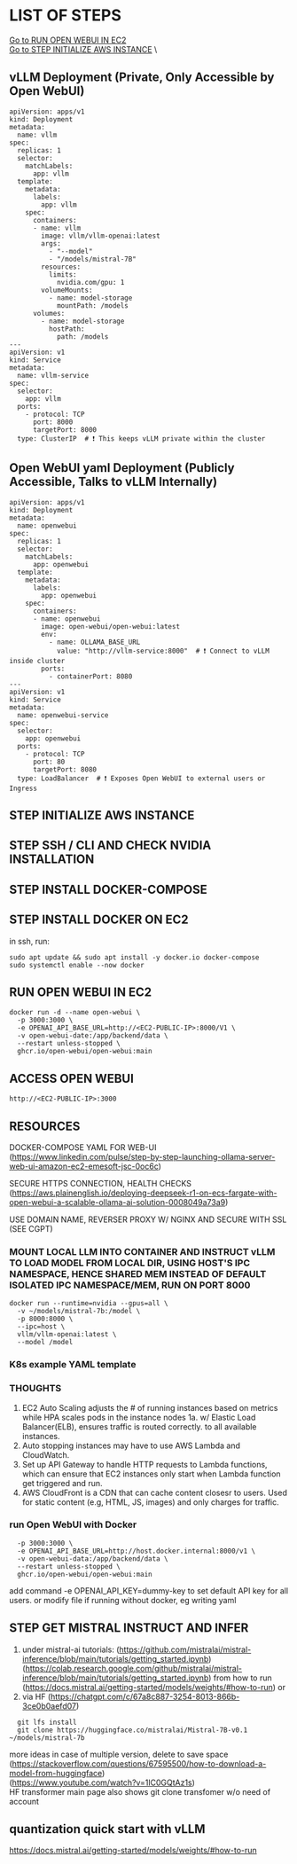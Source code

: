 # LIST OF STEPS
[Go to RUN OPEN WEBUI IN EC2](#run-open-webui-in-ec2) \
[Go to STEP INITIALIZE AWS INSTANCE](#STEP-INITIALIZE-AWS-INSTANCE) \

## vLLM Deployment (Private, Only Accessible by Open WebUI)
```
apiVersion: apps/v1
kind: Deployment
metadata:
  name: vllm
spec:
  replicas: 1
  selector:
    matchLabels:
      app: vllm
  template:
    metadata:
      labels:
        app: vllm
    spec:
      containers:
      - name: vllm
        image: vllm/vllm-openai:latest
        args:
          - "--model"
          - "/models/mistral-7B"
        resources:
          limits:
            nvidia.com/gpu: 1
        volumeMounts:
          - name: model-storage
            mountPath: /models
      volumes:
        - name: model-storage
          hostPath:
            path: /models
---
apiVersion: v1
kind: Service
metadata:
  name: vllm-service
spec:
  selector:
    app: vllm
  ports:
    - protocol: TCP
      port: 8000
      targetPort: 8000
  type: ClusterIP  # ❗ This keeps vLLM private within the cluster

```

## Open WebUI yaml Deployment (Publicly Accessible, Talks to vLLM Internally)
```
apiVersion: apps/v1
kind: Deployment
metadata:
  name: openwebui
spec:
  replicas: 1
  selector:
    matchLabels:
      app: openwebui
  template:
    metadata:
      labels:
        app: openwebui
    spec:
      containers:
      - name: openwebui
        image: open-webui/open-webui:latest
        env:
          - name: OLLAMA_BASE_URL
            value: "http://vllm-service:8000"  # ❗ Connect to vLLM inside cluster
        ports:
          - containerPort: 8080
---
apiVersion: v1
kind: Service
metadata:
  name: openwebui-service
spec:
  selector:
    app: openwebui
  ports:
    - protocol: TCP
      port: 80
      targetPort: 8080
  type: LoadBalancer  # ❗ Exposes Open WebUI to external users or Ingress
```

## STEP INITIALIZE AWS INSTANCE 

## STEP SSH / CLI AND CHECK NVIDIA INSTALLATION

## STEP INSTALL DOCKER-COMPOSE

## STEP INSTALL DOCKER ON EC2
in ssh, run:
```
sudo apt update && sudo apt install -y docker.io docker-compose
sudo systemctl enable --now docker
```

## RUN OPEN WEBUI IN EC2
```
docker run -d --name open-webui \
  -p 3000:3000 \
  -e OPENAI_API_BASE_URL=http://<EC2-PUBLIC-IP>:8000/V1 \
  -v open-webui-date:/app/backend/data \
  --restart unless-stopped \
  ghcr.io/open-webui/open-webui:main
```

## ACCESS OPEN WEBUI
```
http://<EC2-PUBLIC-IP>:3000
```

## RESOURCES
DOCKER-COMPOSE YAML FOR WEB-UI
(https://www.linkedin.com/pulse/step-by-step-launching-ollama-server-web-ui-amazon-ec2-emesoft-jsc-0oc6c)

SECURE HTTPS CONNECTION, HEALTH CHECKS
(https://aws.plainenglish.io/deploying-deepseek-r1-on-ecs-fargate-with-open-webui-a-scalable-ollama-ai-solution-0008049a73a9)

USE DOMAIN NAME, REVERSER PROXY W/ NGINX AND SECURE WITH SSL (SEE CGPT)

### MOUNT LOCAL LLM INTO CONTAINER AND INSTRUCT vLLM TO LOAD MODEL FROM LOCAL DIR, USING HOST'S IPC NAMESPACE, HENCE SHARED MEM INSTEAD OF DEFAULT ISOLATED IPC NAMESPACE/MEM, RUN ON PORT 8000
```
docker run --runtime=nvidia --gpus=all \
  -v ~/models/mistral-7b:/model \
  -p 8000:8000 \
  --ipc=host \
  vllm/vllm-openai:latest \
  --model /model
```
### K8s example YAML template

### THOUGHTS
1. EC2 Auto Scaling adjusts the # of running instances based on metrics while
   HPA scales pods in the instance nodes
   1a. w/ Elastic Load Balancer(ELB), ensures traffic is routed correctly.
       to all available instances.
3. Auto stopping instances may have to use AWS Lambda and CloudWatch.
4. Set up API Gateway to handle HTTP requests to Lambda functions, which can ensure
   that EC2 instances only start when Lambda function get triggered and run.
5. AWS CloudFront is a CDN that can cache content closesr to users.
   Used for static content (e.g, HTML, JS, images) and only charges for traffic.


### run Open WebUI with Docker
``` docker run -d --name open-webui \
  -p 3000:3000 \
  -e OPENAI_API_BASE_URL=http://host.docker.internal:8000/v1 \
  -v open-webui-data:/app/backend/data \
  --restart unless-stopped \
  ghcr.io/open-webui/open-webui:main
```
add command -e OPENAI_API_KEY=dummy-key to set default API key for all users.
or 
modify file if running without docker, eg writing yaml



## STEP GET MISTRAL INSTRUCT AND INFER

1. under mistral-ai tutorials: (https://github.com/mistralai/mistral-inference/blob/main/tutorials/getting_started.ipynb) \
   (https://colab.research.google.com/github/mistralai/mistral-inference/blob/main/tutorials/getting_started.ipynb)
   from how to run (https://docs.mistral.ai/getting-started/models/weights/#how-to-run)
or
3. via HF
(https://chatgpt.com/c/67a8c887-3254-8013-866b-3ce0b0aefd07)
```
  git lfs install
  git clone https://huggingface.co/mistralai/Mistral-7B-v0.1 ~/models/mistral-7b
```
more ideas in case of multiple version, delete to save space
(https://stackoverflow.com/questions/67595500/how-to-download-a-model-from-huggingface) \
(https://www.youtube.com/watch?v=1lC0GQtAz1s) \
HF transformer main page also shows git clone transfomer w/o need of account

## quantization quick start with vLLM
https://docs.mistral.ai/getting-started/models/weights/#how-to-run


